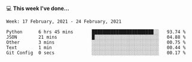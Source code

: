 💻 **This week I've done...**

<!--START_SECTION:waka-->
```text
Week: 17 February, 2021 - 24 February, 2021

Python      6 hrs 45 mins       ███████████████████████░░   93.74 % 
JSON        21 mins             █░░░░░░░░░░░░░░░░░░░░░░░░   04.88 % 
Other       3 mins              ░░░░░░░░░░░░░░░░░░░░░░░░░   00.75 % 
Text        1 min               ░░░░░░░░░░░░░░░░░░░░░░░░░   00.44 % 
Git Config  0 secs              ░░░░░░░░░░░░░░░░░░░░░░░░░   00.17 %
```
<!--END_SECTION:waka-->
